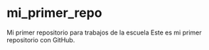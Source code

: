 # mi_primer_repo
Mi primer repositorio para trabajos de la escuela
Este es mi primer repositorio con GitHub.
